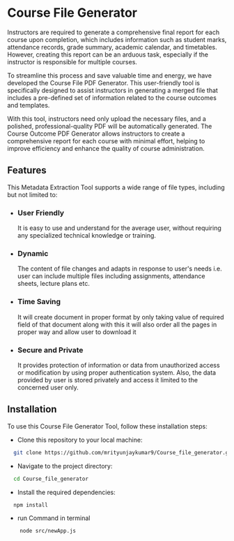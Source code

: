 
# Course File Generator

Instructors are required to generate a comprehensive final report for each course upon completion, which includes information such as student marks, attendance records, grade summary, academic calendar, and timetables. However, creating this report can be an arduous task, especially if the instructor is responsible for multiple courses.

To streamline this process and save valuable time and energy, we have developed the Course File PDF Generator. This user-friendly tool is specifically designed to assist instructors in generating a merged file that includes a pre-defined set of information related to the course outcomes and templates. 

With this tool, instructors need only upload the necessary files, and a polished, professional-quality PDF will be automatically generated. The Course Outcome PDF Generator allows instructors to create a comprehensive report for each course with minimal effort, helping to improve efficiency and enhance the quality of course administration.



## Features

This Metadata Extraction Tool supports a wide range of file types, including but not limited to:

- ### User Friendly 
  It is easy to use and understand for the average user, without requiring any specialized technical knowledge or training. 

- ### Dynamic 
  The content of file changes and adapts in response to user's needs i.e. user can include multiple files including assignments, attendance sheets, lecture plans etc. 

- ### Time Saving 
  It will create document in proper format by only taking value of required field of that document along with this it will also order all the pages in proper way and allow user to download it

- ### Secure and Private 
  It provides protection of information or data from unauthorized access or modification by using proper authentication system. Also, the data provided by user is stored privately and access it limited to the concerned user only.






## Installation

To use this Course File Generator Tool, follow these installation steps:

- Clone this repository to your local machine:

```bash
  git clone https://github.com/mrityunjaykumar9/Course_file_generator.git
```

- Navigate to the project directory:

```bash
  cd Course_file_generator
```

- Install the required dependencies:

```bash
  npm install
```

- run Command in terminal
```bash
    node src/newApp.js
```
